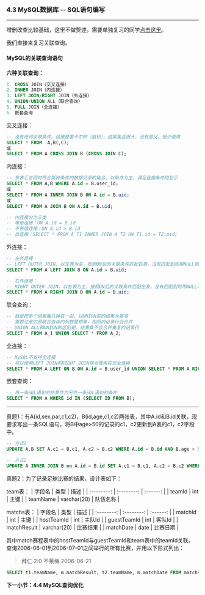 ### 4.3 MySQL数据库 -- SQL语句编写
***

增删改查比较基础，这里不做赘述，需要单独复习的同学[点击这里](https://www.runoob.com/mysql/mysql-insert-query.html)。

我们直接来复习关联查询。

#### MySQL的关联查询语句

**六种关联查询：**
```sql
1. CROSS JOIN（交叉连接）
2. INNER JOIN（内连接）
3. LEFT JOIN/RIGHT JOIN（外连接）
4. UNION/UNION ALL（联合查询）
5. FULL JOIN（全连接）
6. 嵌套查询
```

交叉连接：
```sql
-- 没有任何关联条件，结果是笛卡尔积（直积），结果集会很大，没有意义，很少使用
SELECT * FROM  A,B(,C);
或
SELECT * FROM A CROSS JOIN B (CROSS JOIN C);
```

内连接：
```sql
-- 多表汇总同时符合某种条件的数据记录的集合，以条件为主，满足连接条件则显示
SELECT * FROM A,B WHERE A.id = B.user_id;
或
SELECT * FROM A INNER JOIN B ON A.id = B.uid;
或
SELECT * FROM A JOIN B ON A.id = B.uid;

-- 内连接分为三类
-- 等值连接：ON A.id = B.id
-- 不等值连接：ON A.id > B.id
-- 自连接：SELECT * FROM A T1 INNER JOIN A T2 ON T1.id = T2.pid;
```

外连接：
```sql
-- 左外连接：
-- LEFT OUTER JOIN，以左表为主，按照ON后的关联条件匹配右表，没有匹配到则用NULL填充，可以简写成LEFT JOIN
SELECT * FROM A LEFT JOIN B ON A.id = B.uid;

-- 右外连接：
-- RIGHT OUTER JOIN，以右表为主，按照ON后的关联条件匹配左表，没有匹配到则用NULL填充，可以简写成RIGHT JOIN
SELECT * FROM A RIGHT JOIN B ON A.id = B.uid;
```

联合查询：
```sql
-- 就是把多个结果集几种在一起，以UNION前的结果为基准
-- 需要注意的是联合查询的列数要相等，相同的记录行会合并
-- UNION ALL和UNION的区别是，结果集不会合并重复的记录行
SELECT * FROM A_1 UNION SELECT * FROM A_2;
```

全连接：
```sql
-- MySQL不支持全连接
-- 可以使用LEFT JOIN和RIGHT JOIN联合使用实现全连接
SELECT * FROM A LEFT ON B ON A.id = B.user_id UNION SELECT * FROM A RIGHT JOIN B ON A.id = B.user_id;
```

嵌套查询：
```sql
-- 用一条SQL语句的结果作为另外一条SQL语句的条件
SELECT * FROM A WHERE id IN (SELECT ID FROM B);
```

***
真题1：有A(id,sex,par,c1,c2)，B(id,age,c1,c2)两张表，其中A.id和B.id关联，现要求写出一条SQL语句，将B中age>50的记录的c1，c2更新到A表的c1，c2字段中。

```sql
-- 方式1
UPDATE A,B SET A.c1 = B.c1, A.c2 = B.c2 WHERE A.id = B.id AND B.age > 50;

-- 方式2
UPDATE A INNER JOIN B on A.id = B.id SET A.c1 = B.c1, A.c2 = B.c2 WHERE B.age > 50;
```

真题2：为了记录足球比赛的结果，设计表如下：

team表：
| 字段名 | 类型 | 描述 |
| :--------: | :--------: | :------: |
| teamId | int | 主键 |
| teamName | varchar(20) | 队伍名称 |

matchs表：
| 字段名 | 类型 | 描述 |
| :--------: | :--------: | :------: |
| matchId | int | 主键 |
| hostTeamId | int | 主队Id |
| guestTeamId | int | 客队Id |
| matchResult | varchar(20) | 比赛结果 |
| matchDate | date | 比赛日期 |

其中match赛程表中的hostTeamId与guestTeamId和team表中的teamId关联。查询2006-06-01到2006-07-01之间举行的所有比赛，并用以下形式列出：

> 拜仁 2:0 不莱梅 2006-06-21

```sql
SELECT t1.teamName, m.matchResult, t2.teamName, m.matchDate FROM matchs AS m LEFT JOIN team AS t1 ON m.hostTeamId = t1.teamId, LEFT JOIN team AS t2 ON m.guestTeamId = t2.teamId WHERE m.matchData between "2006-06-01" and "2006-07-01";
```

**下一小节：4.4 MySQL查询优化**